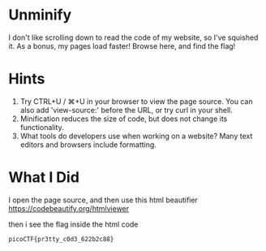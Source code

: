 # Unminify
I don't like scrolling down to read the code of my website, so I've squished it. As a bonus, my pages load faster!
Browse here, and find the flag!

# Hints
1. Try CTRL+U / ⌘+U in your browser to view the page source. You can also add 'view-source:' before the URL, or try curl <URL> in your shell.
2. Minification reduces the size of code, but does not change its functionality.
3. What tools do developers use when working on a website? Many text editors and browsers include formatting.

# What I Did

I open the page source, and then use this html beautifier
https://codebeautify.org/htmlviewer

then i see the flag inside the html code

``` picoCTF{pr3tty_c0d3_622b2c88} ```